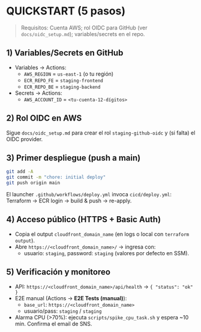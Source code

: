 # QUICKSTART (5 pasos)

> Requisitos: Cuenta AWS; rol OIDC para GitHub (ver `docs/oidc_setup.md`); variables/secrets en el repo.

## 1) Variables/Secrets en GitHub
- Variables → Actions:
  - `AWS_REGION` = `us-east-1` (o tu región)
  - `ECR_REPO_FE` = `staging-frontend`
  - `ECR_REPO_BE` = `staging-backend`
- Secrets → Actions:
  - `AWS_ACCOUNT_ID` = `<tu-cuenta-12-dígitos>`

## 2) Rol OIDC en AWS
Sigue `docs/oidc_setup.md` para crear el rol `staging-github-oidc` y (si falta) el OIDC provider.

## 3) Primer despliegue (push a main)
```bash
git add -A
git commit -m "chore: initial deploy"
git push origin main
```
El launcher `.github/workflows/deploy.yml` invoca `cicd/deploy.yml`: Terraform → ECR login → build & push → re-apply.

## 4) Acceso público (HTTPS + Basic Auth)
- Copia el output `cloudfront_domain_name` (en logs o local con `terraform output`).
- Abre `https://<cloudfront_domain_name>/` → ingresa con:
  - usuario: `staging`, password: `staging` (valores por defecto en SSM).

## 5) Verificación y monitoreo
- API: `https://<cloudfront_domain_name>/api/health` → `{ "status": "ok" }`
- E2E manual (Actions → **E2E Tests (manual)**):
  - `base_url`: `https://<cloudfront_domain_name>`
  - usuario/pass: `staging` / `staging`
- Alarma CPU (>70%): ejecuta `scripts/spike_cpu_task.sh` y espera ~10 min. Confirma el email de SNS.
